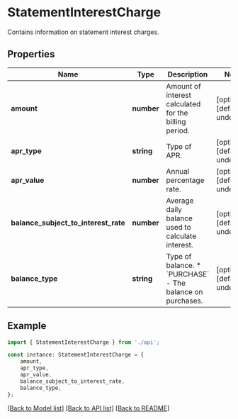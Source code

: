 # StatementInterestCharge

Contains information on statement interest charges.

## Properties

Name | Type | Description | Notes
------------ | ------------- | ------------- | -------------
**amount** | **number** | Amount of interest calculated for the billing period. | [optional] [default to undefined]
**apr_type** | **string** | Type of APR. | [optional] [default to undefined]
**apr_value** | **number** | Annual percentage rate. | [optional] [default to undefined]
**balance_subject_to_interest_rate** | **number** | Average daily balance used to calculate interest. | [optional] [default to undefined]
**balance_type** | **string** | Type of balance.  * &#x60;PURCHASE&#x60; - The balance on purchases. | [optional] [default to undefined]

## Example

```typescript
import { StatementInterestCharge } from './api';

const instance: StatementInterestCharge = {
    amount,
    apr_type,
    apr_value,
    balance_subject_to_interest_rate,
    balance_type,
};
```

[[Back to Model list]](../README.md#documentation-for-models) [[Back to API list]](../README.md#documentation-for-api-endpoints) [[Back to README]](../README.md)
